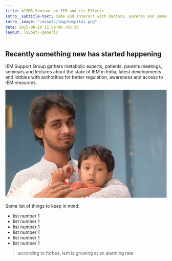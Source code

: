 ```yaml
---
title: AIIMS Seminar on IEM and its Effects
intro__subtitle-text: Come and interact with doctors, parents and community members from all around the country.
intro__image: "/assets/img/hospital.png"
date: 2015-08-10 11:59:00 +05:30
layout: layout--generic
---
```


## Recently something new has started happening

IEM Support Group gathers metabolic experts, patients, parents meetings, seminars and lectures about the state of IEM in India, latest developments and lobbies with authorities for better regulation, awareness and access to IEM resources.

![some text](/assets/img/newborn.png)

Some list of things to keep in mind:

- list number 1
- list number 1
- list number 1
- list number 1
- list number 1
- list number 1

> according to forbes, iem is growing at an alarming rate